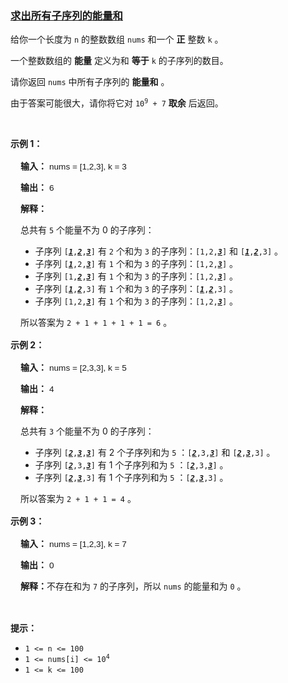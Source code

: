 ### [求出所有子序列的能量和](https://leetcode-cn.com/problems/find-the-sum-of-the-power-of-all-subsequences)

<p>给你一个长度为 <code>n</code>&nbsp;的整数数组&nbsp;<code>nums</code>&nbsp;和一个 <strong>正</strong>&nbsp;整数&nbsp;<code>k</code>&nbsp;。</p>

<p>一个整数数组的 <strong>能量</strong>&nbsp;定义为和 <strong>等于</strong>&nbsp;<code>k</code>&nbsp;的子序列的数目。</p>

<p>请你返回 <code>nums</code>&nbsp;中所有子序列的 <strong>能量和</strong>&nbsp;。</p>

<p>由于答案可能很大，请你将它对&nbsp;<code>10<sup>9</sup> + 7</code>&nbsp;<strong>取余</strong>&nbsp;后返回。</p>

<p>&nbsp;</p>

<p><strong class="example">示例 1：</strong></p>

<div class="example-block" style="border-color: var(--border-tertiary); border-left-width: 2px; color: var(--text-secondary); font-size: .875rem; margin-bottom: 1rem; margin-top: 1rem; overflow: visible; padding-left: 1rem;">
<p><strong>输入：</strong> <span class="example-io" style="font-family: Menlo,sans-serif; font-size: 0.85rem;"> nums = [1,2,3], k = 3 </span></p>

<p><strong>输出：</strong> <span class="example-io" style="font-family: Menlo,sans-serif; font-size: 0.85rem;"> 6 </span></p>

<p><strong>解释：</strong></p>

<p>总共有&nbsp;<code>5</code>&nbsp;个能量不为 0 的子序列：</p>

<ul>
	<li>子序列&nbsp;<code>[<u><em><strong>1</strong></em></u>,<u><em><strong>2</strong></em></u>,<u><em><strong>3</strong></em></u>]</code> 有&nbsp;<code>2</code>&nbsp;个和为&nbsp;<code>3</code>&nbsp;的子序列：<code>[1,2,<u><strong><em>3</em></strong></u>]</code> 和 <code>[<u><strong><em>1</em></strong></u>,<u><strong><em>2</em></strong></u>,3]</code>&nbsp;。</li>
	<li>子序列&nbsp;<code>[<u><em><strong>1</strong></em></u>,2,<u><em><strong>3</strong></em></u>]</code>&nbsp;有 <code>1</code>&nbsp;个和为&nbsp;<code>3</code>&nbsp;的子序列：<code>[1,2,<u><strong><em>3</em></strong></u>]</code>&nbsp;。</li>
	<li>子序列&nbsp;<code>[1,<u><em><strong>2</strong></em></u>,<u><em><strong>3</strong></em></u>]</code> 有&nbsp;<code>1</code>&nbsp;个和为&nbsp;<code>3</code>&nbsp;的子序列：<code>[1,2,<u><strong><em>3</em></strong></u>]</code>&nbsp;。</li>
	<li>子序列&nbsp;<code>[<u><em><strong>1</strong></em></u>,<u><em><strong>2</strong></em></u>,3]</code>&nbsp;有&nbsp;<code>1</code>&nbsp;个和为&nbsp;<code>3</code>&nbsp;的子序列：<code>[<u><strong><em>1</em></strong></u>,<u><strong><em>2</em></strong></u>,3]</code>&nbsp;。</li>
	<li>子序列&nbsp;<code>[1,2,<u><em><strong>3</strong></em></u>]</code>&nbsp;有&nbsp;<code>1</code>&nbsp;个和为&nbsp;<code>3</code>&nbsp;的子序列：<code>[1,2,<u><strong><em>3</em></strong></u>]</code>&nbsp;。</li>
</ul>

<p>所以答案为&nbsp;<code>2 + 1 + 1 + 1 + 1 = 6</code>&nbsp;。</p>
</div>

<p><strong class="example">示例 2：</strong></p>

<div class="example-block" style="border-color: var(--border-tertiary); border-left-width: 2px; color: var(--text-secondary); font-size: .875rem; margin-bottom: 1rem; margin-top: 1rem; overflow: visible; padding-left: 1rem;">
<p><strong>输入：</strong> <span class="example-io" style="font-family: Menlo,sans-serif; font-size: 0.85rem;"> nums = [2,3,3], k = 5 </span></p>

<p><strong>输出：</strong> <span class="example-io" style="font-family: Menlo,sans-serif; font-size: 0.85rem;"> 4 </span></p>

<p><strong>解释：</strong></p>

<p>总共有&nbsp;<code>3</code>&nbsp;个能量不为 0 的子序列：</p>

<ul>
	<li>子序列&nbsp;<code>[<u><em><strong>2</strong></em></u>,<u><em><strong>3</strong></em></u>,<u><em><strong>3</strong></em></u>]</code>&nbsp;有 2 个子序列和为&nbsp;<code>5</code>&nbsp;：<code>[<u><strong><em>2</em></strong></u>,3,<u><strong><em>3</em></strong></u>]</code> 和&nbsp;<code>[<u><strong><em>2</em></strong></u>,<u><strong><em>3</em></strong></u>,3]</code>&nbsp;。</li>
	<li>子序列&nbsp;<code>[<u><em><strong>2</strong></em></u>,3,<u><em><strong>3</strong></em></u>]</code>&nbsp;有 1 个子序列和为&nbsp;<code>5</code>&nbsp;：<code>[<u><strong><em>2</em></strong></u>,3,<u><strong><em>3</em></strong></u>]</code>&nbsp;。</li>
	<li>子序列&nbsp;<code>[<u><em><strong>2</strong></em></u>,<u><em><strong>3</strong></em></u>,3]</code>&nbsp;有 1 个子序列和为 <code>5</code>&nbsp;：<code>[<u><strong><em>2</em></strong></u>,<u><strong><em>3</em></strong></u>,3]</code>&nbsp;。</li>
</ul>

<p>所以答案为&nbsp;<code>2 + 1 + 1 = 4</code>&nbsp;。</p>
</div>

<p><strong class="example">示例 3：</strong></p>

<div class="example-block" style="border-color: var(--border-tertiary); border-left-width: 2px; color: var(--text-secondary); font-size: .875rem; margin-bottom: 1rem; margin-top: 1rem; overflow: visible; padding-left: 1rem;">
<p><strong>输入：</strong> <span class="example-io" style="font-family: Menlo,sans-serif; font-size: 0.85rem;"> nums = [1,2,3], k = 7 </span></p>

<p><strong>输出：</strong> <span class="example-io" style="font-family: Menlo,sans-serif; font-size: 0.85rem;"> 0 </span></p>

<p><strong>解释：</strong>不存在和为 <code>7</code>&nbsp;的子序列，所以 <code>nums</code>&nbsp;的能量和为&nbsp;<code>0</code>&nbsp;。</p>
</div>

<p>&nbsp;</p>

<p><strong>提示：</strong></p>

<ul>
	<li><code>1 &lt;= n &lt;= 100</code></li>
	<li><code>1 &lt;= nums[i] &lt;= 10<sup>4</sup></code></li>
	<li><code>1 &lt;= k &lt;= 100</code></li>
</ul>
